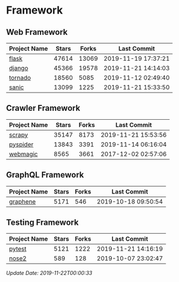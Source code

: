 # Framework

## Web Framework

| Project Name | Stars | Forks | Last Commit |
| ------------ | ----- | ----- | ----------- |
| [flask](https://github.com/pallets/flask) | 47614 | 13069 | 2019-11-19 17:37:21 |
| [django](https://github.com/django/django) | 45366 | 19578 | 2019-11-21 14:14:03 |
| [tornado](https://github.com/tornadoweb/tornado) | 18560 | 5085 | 2019-11-12 02:49:40 |
| [sanic](https://github.com/huge-success/sanic) | 13099 | 1225 | 2019-11-21 15:33:50 |

## Crawler Framework

| Project Name | Stars | Forks | Last Commit |
| ------------ | ----- | ----- | ----------- |
| [scrapy](https://github.com/scrapy/scrapy) | 35147 | 8173 | 2019-11-21 15:53:56 |
| [pyspider](https://github.com/binux/pyspider) | 13843 | 3391 | 2019-11-14 06:16:04 |
| [webmagic](https://github.com/code4craft/webmagic) | 8565 | 3661 | 2017-12-02 02:57:06 |

## GraphQL Framework

| Project Name | Stars | Forks | Last Commit |
| ------------ | ----- | ----- | ----------- |
| [graphene](https://github.com/graphql-python/graphene) | 5171 | 546 | 2019-10-18 09:50:54 |

## Testing Framework

| Project Name | Stars | Forks | Last Commit |
| ------------ | ----- | ----- | ----------- |
| [pytest](https://github.com/pytest-dev/pytest) | 5121 | 1222 | 2019-11-21 14:16:19 |
| [nose2](https://github.com/nose-devs/nose2) | 589 | 128 | 2019-10-07 23:02:47 |

*Update Date: 2019-11-22T00:00:33*